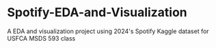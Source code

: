 # Spotify-EDA-and-Visualization
A EDA and visualization project using 2024's Spotify Kaggle dataset for USFCA MSDS 593 class
